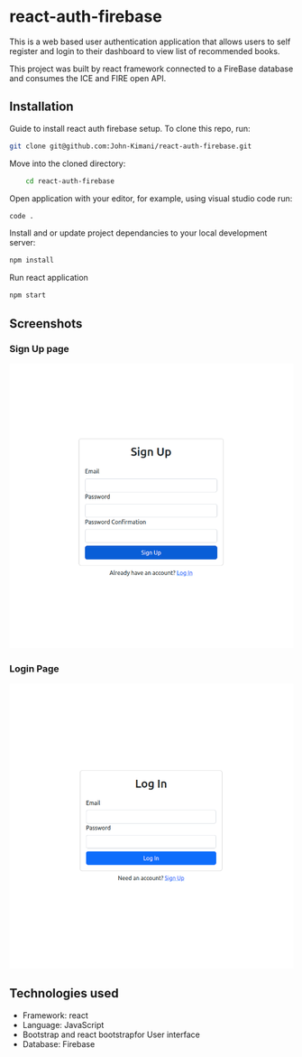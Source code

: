 # react-auth-firebase

This is a web based user authentication application that allows users to self register and login to their dashboard to view list of recommended books.

This project was built by react framework connected to a FireBase database and consumes the ICE and FIRE open API.

## Installation
Guide to install react auth firebase setup.
To clone this repo, run:
```bash
git clone git@github.com:John-Kimani/react-auth-firebase.git
```
Move into the cloned directory:
```bash
    cd react-auth-firebase
```
Open application with your editor, for example, using visual studio code run:
```bash
code .
```

Install and or update project dependancies to your local development server:
```bash
npm install
```

Run react application
```bash
npm start
```

## Screenshots

### Sign Up page
![sign up](/public/signup.png)
### Login Page
![login page](/public/login.png)


## Technologies used
- Framework: react
- Language: JavaScript
- Bootstrap and react bootstrapfor User interface
- Database: Firebase